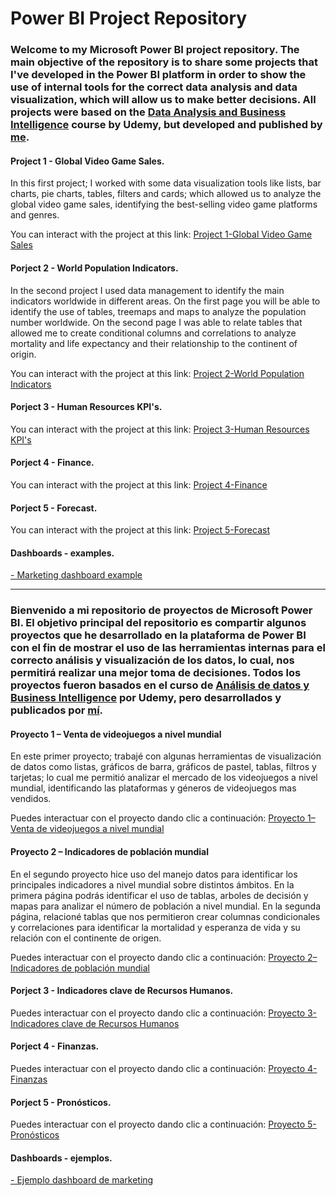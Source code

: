 # Power BI Project Repository
### Welcome to my Microsoft Power BI project repository. The main objective of the repository is to share some projects that I've developed in the Power BI platform in order to show the use of internal tools for the correct data analysis and data visualization, which will allow us to make better decisions. All projects were based on the [Data Analysis and Business Intelligence](https://www.udemy.com/course/power-bi-analisis-datos-business-intelligence/) course by Udemy, but developed and published by [me](https://www.linkedin.com/in/cesarriosag/).

#### Project 1 - Global Video Game Sales.
In this first project; I worked with some data visualization tools like lists, bar charts, pie charts, tables, filters and cards; which allowed us to analyze the global video game sales, identifying the best-selling video game platforms and genres. 

You can interact with the project at this link: [Project 1-Global Video Game Sales](https://app.powerbi.com/view?r=eyJrIjoiNzY3NzBiZWMtOWY3NS00ZGI1LWI3ZjYtMjNjYzJiZjgzNGM3IiwidCI6ImJkNWVjMDYxLTdjYmQtNDlmNy04NDI0LTgzZmNmODMxMjg0OSJ9)

#### Porject 2 - World Population Indicators.
In the second project I used data management to identify the main indicators worldwide in different areas. On the first page you will be able to identify the use of tables, treemaps and maps to analyze the population number worldwide. On the second page I was able to relate tables that allowed me to create conditional columns and correlations to analyze mortality and life expectancy and their relationship to the continent of origin.

You can interact with the project at this link: [Project 2-World Population Indicators](https://app.powerbi.com/view?r=eyJrIjoiNzIwMTg0ZTgtODdmYS00MTc2LTljMDItMzVkMzk5ODlmZjQ0IiwidCI6ImJkNWVjMDYxLTdjYmQtNDlmNy04NDI0LTgzZmNmODMxMjg0OSJ9)

#### Porject 3 - Human Resources KPI's.

You can interact with the project at this link: [Project 3-Human Resources KPI's](https://app.powerbi.com/view?r=eyJrIjoiNDQ2ZmVjZDYtZDViMi00OGExLWJhZmQtMzBlYWUyOTRmNTIzIiwidCI6ImJkNWVjMDYxLTdjYmQtNDlmNy04NDI0LTgzZmNmODMxMjg0OSJ9)

#### Porject 4 - Finance.

You can interact with the project at this link: [Project 4-Finance](https://app.powerbi.com/view?r=eyJrIjoiMWVkYjA2N2UtYzUzMS00ZjhkLWE2MWQtZmY1MGQwNDc3YmE0IiwidCI6ImJkNWVjMDYxLTdjYmQtNDlmNy04NDI0LTgzZmNmODMxMjg0OSJ9&pageName=ReportSection)

#### Porject 5 - Forecast.

You can interact with the project at this link: [Project 5-Forecast](https://app.powerbi.com/view?r=eyJrIjoiYTRiM2I1YmEtNDhkNS00YzZiLWExZGMtMjZmNWU3YzA1YjQ1IiwidCI6ImJkNWVjMDYxLTdjYmQtNDlmNy04NDI0LTgzZmNmODMxMjg0OSJ9)

#### Dashboards - examples.

[- Marketing dashboard example](https://app.powerbi.com/view?r=eyJrIjoiNjAwODc1MjUtNGExZS00MmJjLWJlNDctZGMzODAzMWM1NzVkIiwidCI6ImJkNWVjMDYxLTdjYmQtNDlmNy04NDI0LTgzZmNmODMxMjg0OSJ9)




_______________________________________________________________________________________________________________________________________________________

### Bienvenido a mi repositorio de proyectos de Microsoft Power BI. El objetivo principal del repositorio es compartir algunos proyectos que he desarrollado en la plataforma de Power BI con el fin de mostrar el uso de las herramientas internas para el correcto análisis y visualización de los datos, lo cual, nos permitirá realizar una mejor toma de decisiones. Todos los proyectos fueron basados en el curso de [Análisis de datos y Business Intelligence](https://www.udemy.com/course/power-bi-analisis-datos-business-intelligence/) por Udemy, pero desarrollados y publicados por [mí](https://www.linkedin.com/in/cesarriosag/).

#### Proyecto 1 – Venta de videojuegos a nivel mundial
En este primer proyecto; trabajé con algunas herramientas de visualización de datos como listas, gráficos de barra, gráficos de pastel, tablas, filtros y tarjetas; lo cual me permitió analizar el mercado de los videojuegos a nivel mundial, identificando las plataformas y géneros de videojuegos mas vendidos.

Puedes interactuar con el proyecto dando clic a continuación: [Proyecto 1–Venta de videojuegos a nivel mundial](https://app.powerbi.com/view?r=eyJrIjoiNzY3NzBiZWMtOWY3NS00ZGI1LWI3ZjYtMjNjYzJiZjgzNGM3IiwidCI6ImJkNWVjMDYxLTdjYmQtNDlmNy04NDI0LTgzZmNmODMxMjg0OSJ9)

#### Proyecto 2 – Indicadores de población mundial
En el segundo proyecto hice uso del manejo datos para identificar los principales indicadores a nivel mundial sobre distintos ámbitos. En la primera página podrás identificar el uso de tablas, arboles de decisión y mapas para analizar el número de población a nivel mundial. En la segunda página, relacioné tablas que nos permitieron crear columnas condicionales y correlaciones para identificar la mortalidad y esperanza de vida y su relación con el continente de origen.

Puedes interactuar con el proyecto dando clic a continuación: [Proyecto 2–Indicadores de población mundial](https://app.powerbi.com/view?r=eyJrIjoiNzIwMTg0ZTgtODdmYS00MTc2LTljMDItMzVkMzk5ODlmZjQ0IiwidCI6ImJkNWVjMDYxLTdjYmQtNDlmNy04NDI0LTgzZmNmODMxMjg0OSJ9)

#### Porject 3 - Indicadores clave de Recursos Humanos.

Puedes interactuar con el proyecto dando clic a continuación: [Proyecto 3-Indicadores clave de Recursos Humanos](https://app.powerbi.com/view?r=eyJrIjoiNDQ2ZmVjZDYtZDViMi00OGExLWJhZmQtMzBlYWUyOTRmNTIzIiwidCI6ImJkNWVjMDYxLTdjYmQtNDlmNy04NDI0LTgzZmNmODMxMjg0OSJ9)

#### Porject 4 - Finanzas.

Puedes interactuar con el proyecto dando clic a continuación: [Proyecto 4-Finanzas](https://app.powerbi.com/view?r=eyJrIjoiMWVkYjA2N2UtYzUzMS00ZjhkLWE2MWQtZmY1MGQwNDc3YmE0IiwidCI6ImJkNWVjMDYxLTdjYmQtNDlmNy04NDI0LTgzZmNmODMxMjg0OSJ9&pageName=ReportSection)

#### Porject 5 - Pronósticos.

Puedes interactuar con el proyecto dando clic a continuación: [Proyecto 5-Pronósticos](https://app.powerbi.com/view?r=eyJrIjoiYTRiM2I1YmEtNDhkNS00YzZiLWExZGMtMjZmNWU3YzA1YjQ1IiwidCI6ImJkNWVjMDYxLTdjYmQtNDlmNy04NDI0LTgzZmNmODMxMjg0OSJ9)

#### Dashboards - ejemplos.

[- Ejemplo dashboard de marketing](https://app.powerbi.com/view?r=eyJrIjoiNjAwODc1MjUtNGExZS00MmJjLWJlNDctZGMzODAzMWM1NzVkIiwidCI6ImJkNWVjMDYxLTdjYmQtNDlmNy04NDI0LTgzZmNmODMxMjg0OSJ9)



